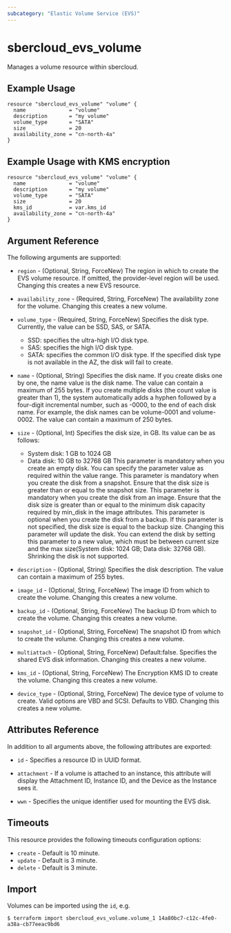 ```yaml
---
subcategory: "Elastic Volume Service (EVS)"
---
```


# sbercloud\_evs\_volume

Manages a volume resource within sbercloud.

## Example Usage

```hcl
resource "sbercloud_evs_volume" "volume" {
  name              = "volume"
  description       = "my volume"
  volume_type       = "SATA"
  size              = 20
  availability_zone = "cn-north-4a"
}
```

## Example Usage with KMS encryption

```hcl
resource "sbercloud_evs_volume" "volume" {
  name              = "volume"
  description       = "my volume"
  volume_type       = "SATA"
  size              = 20
  kms_id            = var.kms_id
  availability_zone = "cn-north-4a"
}
```

## Argument Reference

The following arguments are supported:

* `region` - (Optional, String, ForceNew) The region in which to create the EVS volume resource. If omitted, the provider-level region will be used. Changing this creates a new EVS resource.

* `availability_zone` - (Required, String, ForceNew) The availability zone for the volume.
    Changing this creates a new volume.

* `volume_type` - (Required, String, ForceNew) Specifies the disk type.
    Currently, the value can be SSD, SAS, or SATA.
    - SSD: specifies the ultra-high I/O disk type.
    - SAS: specifies the high I/O disk type.
    - SATA: specifies the common I/O disk type.
    If the specified disk type is not available in the AZ, the disk will fail to create.

* `name` - (Optional, String) Specifies the disk name.
    If you create disks one by one, the name value is the disk name. The value can contain a maximum of 255 bytes.
    If you create multiple disks (the count value is greater than 1), the system automatically adds a hyphen followed 
    by a four-digit incremental number, such as -0000, to the end of each disk name. For example, 
    the disk names can be volume-0001 and volume-0002. The value can contain a maximum of 250 bytes.

* `size` - (Optional, Int) Specifies the disk size, in GB. Its value can be as follows:
    - System disk: 1 GB to 1024 GB
    - Data disk: 10 GB to 32768 GB
    This parameter is mandatory when you create an empty disk. You can specify the parameter value as required within the value range.
    This parameter is mandatory when you create the disk from a snapshot. Ensure that the disk size is greater than or equal to the snapshot size.
    This parameter is mandatory when you create the disk from an image. Ensure that the disk size is greater than or equal to 
    the minimum disk capacity required by min_disk in the image attributes.
    This parameter is optional when you create the disk from a backup. If this parameter is not specified, the disk size is equal to the backup size.
    Changing this parameter will update the disk. You can extend the disk by setting this parameter to a new value, which must be between current size
    and the max size(System disk: 1024 GB; Data disk: 32768 GB). Shrinking the disk is not supported.

* `description` - (Optional, String) Specifies the disk description. The value can contain a maximum of 255 bytes.

* `image_id` - (Optional, String, ForceNew) The image ID from which to create the volume.
    Changing this creates a new volume.

* `backup_id` - (Optional, String, ForceNew) The backup ID from which to create the volume.
    Changing this creates a new volume.

* `snapshot_id` - (Optional, String, ForceNew) The snapshot ID from which to create the volume.
    Changing this creates a new volume.
	
* `multiattach` - (Optional, String, ForceNew) Default:false. Specifies the shared EVS disk information.
    Changing this creates a new volume.

* `kms_id` - (Optional, String, ForceNew) The Encryption KMS ID to create the volume.
    Changing this creates a new volume.

* `device_type` - (Optional, String, ForceNew) The device type of volume to create. Valid options are VBD and SCSI.
	Defaults to VBD. Changing this creates a new volume.

## Attributes Reference

In addition to all arguments above, the following attributes are exported:

* `id` - Specifies a resource ID in UUID format.

* `attachment` - If a volume is attached to an instance, this attribute will
    display the Attachment ID, Instance ID, and the Device as the Instance
    sees it.
* `wwn` - Specifies the unique identifier used for mounting the EVS disk.

## Timeouts
This resource provides the following timeouts configuration options:
- `create` - Default is 10 minute.
- `update` - Default is 3 minute.
- `delete` - Default is 3 minute.

## Import

Volumes can be imported using the `id`, e.g.

```
$ terraform import sbercloud_evs_volume.volume_1 14a80bc7-c12c-4fe0-a38a-cb77eeac9bd6
```

